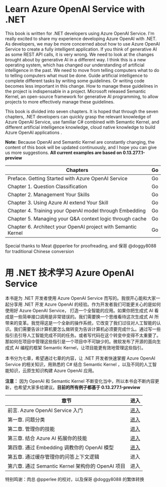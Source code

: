 #  **Learn Azure OpenAI Service with .NET**

This book is written for .NET developers using Azure OpenAI Service. I'm really excited to share my experience developing Azure OpenAI with .NET. As developers, we may be more concerned about how to use Azure OpenAI Service to create a fully intelligent application. If you think of generative AI as some REST API calls, it is very wrong. We need to look at the changes brought about by generative AI in a different way. I think this is a new operating system, which has changed our understanding of artificial intelligence in the past. We need to move from telling computers what to do to telling computers what must be done. Guide artificial intelligence to complete different tasks by writing some guidelines. Or writing code becomes less important in this change. How to manage these guidelines in the project is indispensable in a project. Microsoft released Semantic Kernel, an open-source framework for generative AI programming, to allow projects to more effectively manage these guidelines.

This book is divided into seven chapters. It is hoped that through the seven chapters, .NET developers can quickly grasp the relevant knowledge of Azure OpenAI Service, use familiar C# combined with Semantic Kernel, and different artificial intelligence knowledge, cloud native knowledge to build Azure OpenAI applications .

**Note:** Because OpenAI and Semantic Kernel are constantly changing, the content of this book will be updated continuously, and I hope you can give us more suggestions.  **All current examples are based on 0.13.277.1-preview**

| Chapters                                                      | Go  |
| ------------------------------------------------------------- | --- |
| Preface. Getting Started with Azure OpenAI Service            | Go  |
| Chapter 1. Question Classification                            | Go  |
| Chapter 2. Management Your Skills                             | Go  |
| Chapter 3. Using Azure AI extend Your Skill                   | Go  |
| Chapter 4. Training your OpenAI model through Embedding       | Go  |
| Chapter 5. Managing your Q&A context logic through cache      | Go  |
| Chapter 6. Architect your OpenAI project with Semantic Kernel | Go  |


Special thanks to Meat @pperlee for proofreading, and 保哥 @doggy8088 for traditional Chinese conversion


#  **用 .NET 技术学习 Azure OpenAI Service**

本书是为 .NET 开发者使用 Azure OpenAI Service 而写的。我很开心能和大家一起分享用 .NET 开发 Azure OpenAI 的经验。作为开发者我们可能更关心的是如何使用好 Azure OpenAI Service， 打造一个全智能的应用。如果你把生成式 AI 看成是一些简单接口调用是非常错误的。我们需要换一个思维看待这次生成式 AI 所带来的变革。我觉得这是一个全新的操作系统，它改变了我们过往对人工智能的认识。我们需要告诉计算机要怎么做转变为告诉计算机必须要完成什么。通过写一些指引去引导人工智能完成不同的任务。或者写代码在这个转变中变得不太重要了。那如何在项目中管理这些指引是一个项目中不可缺少的。微软发布了开源的面向生成式 AI 编程的框架 Semantic Kernel，让项目能更有效地管理这些指引。

本书分为七章，希望通过七章的内容，让 .NET 开发者快速掌握 Azure OpenAI Service 的相关知识，用熟悉的 C# 结合 Semantic Kernel ，以及不同的人工智能知识，云原生知识构建 Azure OpenAI 应用。

**注意：** 因为 OpenAI 和 Semantic Kernel 不断变化当中，所以本书会不断内容更新，也希望大家多给建议。**目前的所有例子都基于 0.13.277.1-preview**


| 章节                                              | 进入                                                        |
| ------------------------------------------------- | ----------------------------------------------------------- |
| 前言. Azure OpenAI Service 入门                   | <a href="./CN/00.KickOffCN.md">进入</a>                     |
| 第一章. 问题分类                                  | <a href="./CN/01.HowToQuestionClassificationCN.md">进入</a> |
| 第二章. 管理你的技能                              | <a href="./CN/02.AddSkillCN.md">进入</a>                    |
| 第三章. 结合 Azure AI 拓展你的技能                | <a href="./CN/03.ImportAzureAICN.md">进入</a>                  |
| 第四章. 通过 Embedding 调教你的 OpenAI 模型     | <a href="./CN/04.EmbeddingCN.md">进入</a>                  |
| 第五章. 通过缓存管理你的问答上下文逻辑          | 进入                                                        |
| 第六章. 通过 Semantic Kernel 架构你的 OpenAI 项目 | 进入                                                        |

特别鸣谢：肉总 @pperlee 的校对，以及保哥 @doggy8088 的繁体转换

